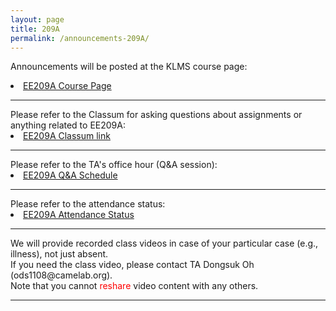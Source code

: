 ```yaml
---
layout: page
title: 209A
permalink: /announcements-209A/
---
```


Announcements will be posted at the KLMS course page:
<li class="toclevel-1"> <a href="http://klms.kaist.ac.kr/course/view.php?id=118849">EE209A Course Page</a><br>

<hr><p></p>
Please refer to the Classum for asking questions about assignments or anything related to EE209A:
<li class="toclevel-1"> <a href="http://www.classum.com/exgmmy">EE209A Classum link</a><br>

<hr><p></p>
Please refer to the TA's office hour (Q&A session): <br>
<li class="toclevel-1"> <a href="https://docs.google.com/spreadsheets/d/1eAmyQk8tKRAGcJg8VOMzmE3TjUAy5kv9tUkfkC8vM8M/edit?usp=sharing">EE209A Q&A Schedule</a><br>

<hr><p></p>
Please refer to the attendance status: <br>
<li class="toclevel-1"> <a href="https://docs.google.com/spreadsheets/d/13diQlGu-VbPdLd9fkToArNd5HGmvbyoxYQrvva36IEc/edit?usp=sharing">EE209A Attendance Status</a><br>

<hr><p></p>
We will provide recorded class videos in case of your particular case (e.g., illness), not just absent. <br>
If you need the class video, please contact TA Dongsuk Oh (ods1108@camelab.org). <br>
Note that you cannot <font color="#FF0000">reshare</font> video content with any others.

<hr><p></p>

<br>
<br>
